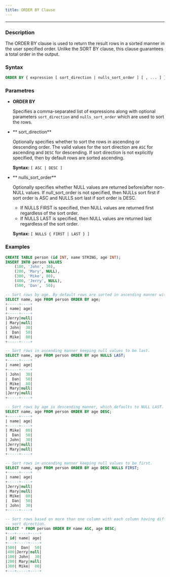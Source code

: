 ```yaml
---
title: ORDER BY Clause
---
```


<!-- <head>
  <title>ORDER BY Clause</title>
  <meta
    name="description"
    content="ORDER BY Clause"
  />
</head> -->
___

### Description

The ORDER BY clause is used to return the result rows in a sorted manner in the user specified order. Unlike the SORT BY clause, this clause guarantees a total order in the output.

### Syntax

```sql
ORDER BY { expression [ sort_direction | nulls_sort_order ] [ , ... ] }
```

### Parametres

- **ORDER BY**

    Specifies a comma-separated list of expressions along with optional parameters `sort_direction` and `nulls_sort_order` which are used to sort the rows.



- ** sort_direction**

    Optionally specifies whether to sort the rows in ascending or descending order. The valid values for the sort direction are `ASC` for ascending and `DESC` for descending. If sort direction is not explicitly specified, then by default rows are sorted ascending.

  **Syntax:** `[ ASC | DESC ]`


- ** nulls_sort_order**

    Optionally specifies whether NULL values are returned before/after non-NULL values. If null_sort_order is not specified, then NULLs sort first if sort order is ASC and NULLS sort last if sort order is DESC.

  - If NULLS FIRST is specified, then NULL values are returned first regardless of the sort order.
  - If NULLS LAST is specified, then NULL values are returned last regardless of the sort order.

  **Syntax:** `[ NULLS { FIRST | LAST } ]`

### Examples

```sql
CREATE TABLE person (id INT, name STRING, age INT);
INSERT INTO person VALUES
    (100, 'John', 30),
    (200, 'Mary', NULL),
    (300, 'Mike', 80),
    (400, 'Jerry', NULL),
    (500, 'Dan',  50);

-- Sort rows by age. By default rows are sorted in ascending manner with NULL FIRST.
SELECT name, age FROM person ORDER BY age;
+-----+----+
| name| age|
+-----+----+
|Jerry|null|
| Mary|null|
| John|  30|
|  Dan|  50|
| Mike|  80|
+-----+----+

-- Sort rows in ascending manner keeping null values to be last.
SELECT name, age FROM person ORDER BY age NULLS LAST;
+-----+----+
| name| age|
+-----+----+
| John|  30|
|  Dan|  50|
| Mike|  80|
| Mary|null|
|Jerry|null|
+-----+----+

-- Sort rows by age in descending manner, which defaults to NULL LAST.
SELECT name, age FROM person ORDER BY age DESC;
+-----+----+
| name| age|
+-----+----+
| Mike|  80|
|  Dan|  50|
| John|  30|
|Jerry|null|
| Mary|null|
+-----+----+

-- Sort rows in ascending manner keeping null values to be first.
SELECT name, age FROM person ORDER BY age DESC NULLS FIRST;
+-----+----+
| name| age|
+-----+----+
|Jerry|null|
| Mary|null|
| Mike|  80|
|  Dan|  50|
| John|  30|
+-----+----+

-- Sort rows based on more than one column with each column having different
-- sort direction.
SELECT * FROM person ORDER BY name ASC, age DESC;
+---+-----+----+
| id| name| age|
+---+-----+----+
|500|  Dan|  50|
|400|Jerry|null|
|100| John|  30|
|200| Mary|null|
|300| Mike|  80|
+---+-----+----+
```
